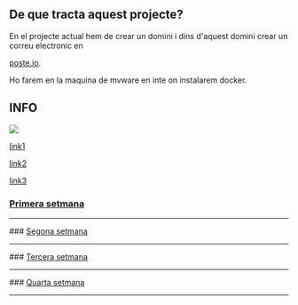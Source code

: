 ## De que tracta aquest projecte?

En el projecte actual hem de crear un domini i dins d'aquest domini crear un correu electronic en <p><a href="https://poste.io/">poste.io</a>.

Ho farem en la maquina de mvware en inte on instalarem docker.

<h2> INFO </h2>
<img src="https://img.icons8.com/cute-clipart/64/000000/info.png"/>
<p><a href="https://hackmd.io/@joaniznardo/emailserver01">link1</a>
<p><a href=" https://phoenixnap.com/kb/how-to-install-docker-on-debian-10">link2</a> 
<p><a href="https://raw.githubusercontent.com/joaniznardo/2018smxm7/master/uf2/lab30/up.sh">link3</a>
<div class="well">

### <a href="https://carlaasuncion.github.io/Primera-setmana/">Primera setmana</a>
 <hr>### <a href="ponerlink">Segona setmana</a> <hr>
### <a href="ponerlink">Tercera setmana</a> <hr>
### <a href="ponerlink">Quarta setmana</a> <hr>


